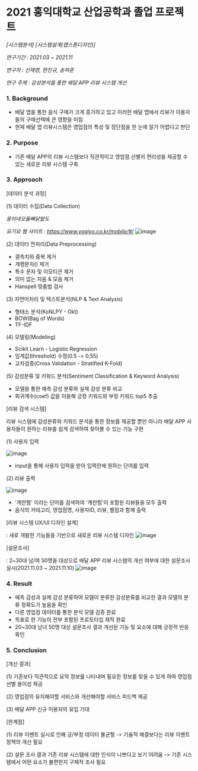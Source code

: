 # 2021 홍익대학교 산업공학과 졸업 프로젝트
*[시스템분석]*
*[시스템설계(캡스톤디자인)]*

*연구기간 : 2021.03 ~ 2021.11*

*연구자 : 신재영, 한진규, 송하준*

*연구 주제 : 감성분석을 통한 배달 APP 리뷰 시스템 개선*

### 1. Background

- 배달 앱을 통한 음식 구매가 크게 증가하고 있고 이러한 배달 앱에서 리뷰가 이용자들의 구매선택에 큰 영향을 미침
- 현재 배달 앱 리뷰시스템은 영업점의 특성 및 장단점을 한 눈에 알기 어렵다고 판단 

### 2. Purpose

- 기존 배달 APP의 리뷰 시스템보다 직관적이고 영업점 선별의 편리성을 제공할 수 있는 새로운 리뷰 시스템 구축

### 3. Approach

[데이터 분석 과정]

(1) 데이터 수집(Data Collection)

*웅이네오돌뼈닭발도*

*요기요 웹 사이트 : https://www.yogiyo.co.kr/mobile/#/*
![image](https://user-images.githubusercontent.com/87981867/144852595-a7e0d940-4647-4d8c-b6c9-6069be83d302.png)

(2) 데이터 전처리(Data Preprocessing)

- 결측치와 중복 제거
- 개행문자(\) 제거
- 특수 문자 및 이모티콘 제거
- 의미 없는 자음 & 모음 제거
- Hanspell 맞춤법 검사

(3) 자연어처리 및 텍스트분석(NLP & Text Analysis)

- 형태소 분석(KoNLPY - Okt)
- BOW(Bag of Words)
- TF-IDF

(4) 모델링(Modeling)

- Scikit Learn - Logistic Regression
- 임계값(threshold) 수정(0.5 -> 0.55)
- 교차검증(Cross Validation - Stratified K-Fold)

(5) 감성분류 및 키워드 분석(Sentiment Classification & Keyword Analysis)

- 모델을 통한 예측 감성 분류와 실제 감성 분류 비교
- 회귀계수(coef) 값을 이용해 긍정 키워드와 부정 키워드 top5 추출

[리뷰 검색 시스템]

리뷰 시스템에 감성분류와 키워드 분석을 통한 정보를 제공할 뿐만 아니라 배달 APP 사용자들이 원하는 리뷰를 쉽게 검색하여 찾아볼 수 있는 기능 구현

(1) 사용자 입력

![image](https://user-images.githubusercontent.com/87981867/139672339-f8c6be59-4345-4920-b5ab-b0e5b50a1c6b.png)

- input을 통해 사용자 입력을 받아 입력란에 원하는 단어를 입력

(2) 리뷰 출력

![image](https://user-images.githubusercontent.com/87981867/139672562-a52aa1ea-73ea-4ffc-8694-aa1f60a42b21.png)

- '계란찜' 이라는 단어를 검색하여 '계란찜'이 포함된 리뷰들을 모두 출력
- 음식의 카테고리, 영업점명, 사용자ID, 리뷰, 별점과 함께 출력

[리뷰 시스템 UX/UI 디자인 설계]

: 새로 개발한 기능들을 기반으로 새로운 리뷰 시스템 디자인 
![image](https://user-images.githubusercontent.com/87981867/145213902-34e9d767-e695-42fb-9691-3e1c10981628.png)


[설문조사]

: 2~30대 남/여 50명을 대상으로 배달 APP 리뷰 시스템의 개선 여부에 대한 설문조사 실시(2021.11.03 ~ 2021.11.10)
![image](https://user-images.githubusercontent.com/87981867/144854592-78c9e26a-1cc6-42a5-88c8-0b7ea5bfd6a6.png)

### 4. Result

- 예측 감성과 실제 감성 분류하여 모델이 분류한 감성분류를 비교한 결과 모델의 분류 정확도가 높음을 확인
- 다른 영업점 데이터를 통한 분석 모델 검증 완료
- 목표로 한 기능이 전부 포함된 프로토타입 제작 완료
- 20~30대 남녀 50명 대상 설문조사 결과 개선된 기능 및 요소에 대해 긍정적 반응 확인

### 5. Conclusion

[개선 결과]

(1) 기존보다 직관적으로 요약 정보를 나타내며 필요한 정보를 찾을 수 있게 하여 영업점 선별 용이성 제공

(2) 영업점의 유지해야할 서비스와 개선해야할 서비스 피드백 제공

(3) 배달 APP 신규 이용자의 유입 기대

[한계점]

(1) 리뷰 이벤트 실시로 인해 긍/부정 데이터 불균형 -> 기술적 해결보다는 리뷰 이벤트 정책의 개선 필요

(2) 설문 조사 결과 기존 리뷰 시스템에 대한 인식이 나쁘다고 보기 어려움 -> 기존 시스템에서 어떤 요소가 불편한지 구체적 조사 필요
